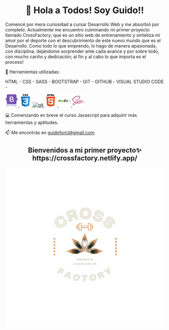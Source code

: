  <h1 align="center">👋 Hola a Todos! Soy Guido!! </h1>  

Comencé por mera curiosidad a cursar Desarrollo Web y me absorbió por completo. Actualmente me encuentro culminando mi primer proyecto llamado CrossFactory; 
que es un sitio web de entrenamiento y sintetiza mi amor por el deporte con el descubrimiento de este nuevo mundo que es el Desarrollo. 
Como todo lo que emprendo, lo hago de manera apasionada, con disciplina, dejándome sorprender ante cada avance y por sobre todo, con mucho cariño y dedicación; al fin y al cabo lo que importa es el proceso! 

🔧 Herramientas utilizadas: 

HTML - CSS - SASS - BOOTSTRAP - GIT - GITHUB - VISUAL STUDIO CODE - 
<p align="left"> <a href="https://getbootstrap.com" target="_blank" rel="noreferrer"> <img src="https://raw.githubusercontent.com/devicons/devicon/master/icons/bootstrap/bootstrap-plain-wordmark.svg" alt="bootstrap" width="40" height="40"/> </a> <a href="https://www.w3schools.com/css/" target="_blank" rel="noreferrer"> <img src="https://raw.githubusercontent.com/devicons/devicon/master/icons/css3/css3-original-wordmark.svg" alt="css3" width="40" height="40"/> </a> <a href="https://git-scm.com/" target="_blank" rel="noreferrer"> <img src="https://www.vectorlogo.zone/logos/git-scm/git-scm-icon.svg" alt="git" width="40" height="40"/> </a> <a href="https://www.w3.org/html/" target="_blank" rel="noreferrer"> <img src="https://raw.githubusercontent.com/devicons/devicon/master/icons/html5/html5-original-wordmark.svg" alt="html5" width="40" height="40"/> </a> <a href="https://nodejs.org" target="_blank" rel="noreferrer"> <img src="https://raw.githubusercontent.com/devicons/devicon/master/icons/nodejs/nodejs-original-wordmark.svg" alt="nodejs" width="40" height="40"/> </a> <a href="https://sass-lang.com" target="_blank" rel="noreferrer"> <img src="https://raw.githubusercontent.com/devicons/devicon/master/icons/sass/sass-original.svg" alt="sass" width="40" height="40"/> </a> </p>


💻 Comenzando en breve el curso Javascript para adquirir más herramientas y aptitudes.

📫 Me encontrás en guidoforci@gmail.com






 <h2 align="center"> Bienvenidos a mi primer proyecto✨ https://crossfactory.netlify.app/
</h2>  

<p align="center"> <img src="./img/LOGOCF.png" alt="logo de la empresa"> </p>
